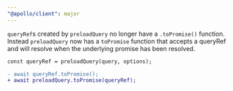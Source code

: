 ```yaml
---
"@apollo/client": major
---
```


`queryRef`s created by `preloadQuery` no longer have a `.toPromise()` function. Instead `preloadQuery` now has a `toPromise` function that accepts a queryRef and will resolve when the underlying promise has been resolved.

```diff
const queryRef = preloadQuery(query, options);

- await queryRef.toPromise();
+ await preloadQuery.toPromise(queryRef);
```
